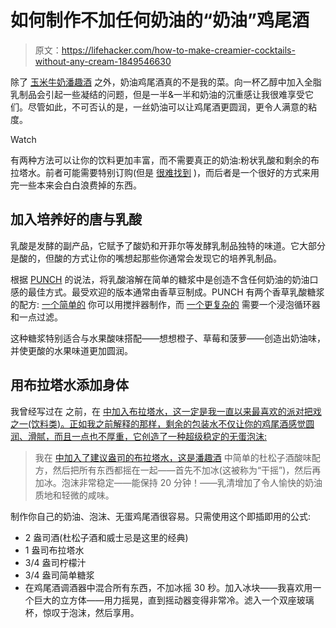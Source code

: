 # 如何制作不加任何奶油的“奶油”鸡尾酒

> 原文：<https://lifehacker.com/how-to-make-creamier-cocktails-without-any-cream-1849546630>

除了 [玉米牛奶潘趣酒](https://lifehacker.com/were-drinking-corn-milk-punch-now-1844804596) 之外，奶油鸡尾酒真的不是我的菜。向一杯乙醇中加入全脂乳制品会引起一些凝结的问题，但是一半&一半和奶油的沉重感让我很难享受它们。尽管如此，不可否认的是，一丝奶油可以让鸡尾酒更圆润，更令人满意的粘度。

Watch

有两种方法可以让你的饮料更加丰富，而不需要真正的奶油:粉状乳酸和剩余的布拉塔水。前者可能需要特别订购(但是 [很难找到](https://modernistpantry.com/products/lactic-acid.html) )，而后者是一个很好的方式来用完一些本来会白白浪费掉的东西。

## 加入培养好的唐与乳酸

乳酸是发酵的副产品，它赋予了酸奶和开菲尔等发酵乳制品独特的味道。它大部分是酸的，但酸的方式让你的嘴想起那些你通常会发现它的培养乳制品。

根据 [PUNCH](https://punchdrink.com/articles/lactic-acid-simple-syrup-drink-hack/) 的说法，将乳酸溶解在简单的糖浆中是创造不含任何奶油的奶油口感的最佳方式。最受欢迎的版本通常由香草豆制成。PUNCH 有两个香草乳酸糖浆的配方: [一个简单的](https://punchdrink.com/recipes/natasha-davids-vanilla-lactic-syrup/) 你可以用搅拌器制作，而 [一个更复杂的](https://punchdrink.com/recipes/vanilla-lactic-syrup/) 需要一个浸泡循环器和一点过滤。

这种糖浆特别适合与水果酸味搭配——想想橙子、草莓和菠萝——创造出奶油味，并使更酸的水果味道更加圆润。

## 用布拉塔水添加身体

我曾经写过在 之前，在 [中加入布拉塔水，这一定是我一直以来最喜欢的派对把戏之一(饮料类)。正如我之前解释的那样，剩余的包装水不仅让你的鸡尾酒感觉圆润、滑腻，而且一点也不厚重，它创造了一种超级稳定的无蛋泡沫:](https://lifehacker.com/make-frothy-egg-free-cocktails-using-burrata-water-1836286151)

> 我在 [中加入了建议盎司的布拉塔水，这是潘趣酒](https://punchdrink.com/recipes/gin-sour/) 中简单的杜松子酒酸味配方，然后把所有东西都摇在一起——首先不加冰(这被称为“干摇”)，然后再加冰。泡沫非常稳定——能保持 20 分钟！——乳清增加了令人愉快的奶油质地和轻微的咸味。

制作你自己的奶油、泡沫、无蛋鸡尾酒很容易。只需使用这个即插即用的公式:

*   2 盎司酒(杜松子酒和威士忌是这里的经典)
*   1 盎司布拉塔水
*   3/4 盎司柠檬汁
*   3/4 盎司简单糖浆
*   在鸡尾酒调酒器中混合所有东西，不加冰摇 30 秒。加入冰块——我喜欢用一个巨大的立方体——用力摇晃，直到摇动器变得非常冷。滤入一个双座玻璃杯，惊叹于泡沫，然后享用。